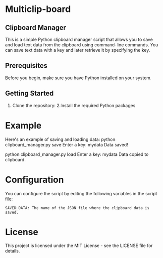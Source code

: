 # Multiclip-board

## Clipboard Manager

This is a simple Python clipboard manager script that allows you to save and load text data from the clipboard using command-line commands. You can save text data with a key and later retrieve it by specifying the key.

## Prerequisites

Before you begin, make sure you have Python installed on your system.

## Getting Started

1. Clone the repository:
2.Install the required Python packages

# Example

Here's an example of saving and loading data:
  python clipboard_manager.py save
  Enter a key: mydata
  Data saved!
  
  python clipboard_manager.py load
  Enter a key: mydata
  Data copied to clipboard.

# Configuration

You can configure the script by editing the following variables in the script file:

    SAVED_DATA: The name of the JSON file where the clipboard data is saved.

# License

This project is licensed under the MIT License - see the LICENSE file for details.
